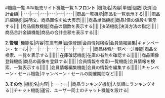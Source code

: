 #機能一覧
###販売サイト機能一覧
**1.フロント**
|機能名|内容|単価|個数|決済|合計金額|
|:---|:---|:---|:---|:---|:---|
|商品一覧機能|商品を一覧表示する||||
|商品詳細機能|説明文、商品画像を拡大表示||||
|商品単価機能|商品1個の値段を表示する||||
|商品個数機能|商品の個数を表示する||||
|決済機能|決済方法の指定||||
|商品合計金額機能|商品の合計金額を表示する||||<br>

**2.管理**
|機能名|内容|在庫有無|画像登録|会員情報検索|会員情報編集|キャンペーン・セール|
|:---|:---|:---|:---|:---|:---|:---|
|商品検索/一覧ページ機能|商品を検索、一覧を表示する||||||
|在庫確認機能|在庫の有無を確認する||||||
|商品画像登録機能|商品の画像を登録する||||||
|会員情報を検索/一覧機能|会員情報を検索、一覧表示する||||||
|会員情報編集機能|会員の情報を編集する||||||
|キャンペーン・セール機能|キャンペーン・セールの開催期間など||||||<br>

**3.その他**
|機能名|内容|
|:---|:---|
|商品ランキング機能|人気順にランキングする|
|チャット機能|運営、ユーザー同士のチャット機能を設ける|
